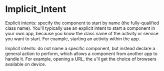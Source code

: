 # Implicit_Intent

Explicit intents:
specify the component to start by name (the fully-qualified class name). You'll typically use an explicit 
intent to start a component in your own app, because you know the class name of the activity or service you want to start. 
For example, starting an activity within the app.

Implicit intents:
do not name a specific component, but instead declare a general action to perform, which allows a component from another app
to handle it.
For example, opening a URL, the u'll get the choice of browsers available on device.
